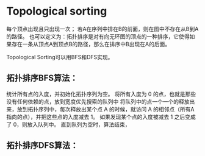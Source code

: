 
# Topological sorting

每个顶点出现且只出现一次；
若A在序列中排在B的前面，则在图中不存在从B到A的路径。
也可以定义为：拓扑排序是对有向无环图的顶点的一种排序，它使得如果存在一条从顶点A到顶点B的路径，那么在排序中B出现在A的后面。

Topological Sorting可以用BFS和DFS实现。

## 拓扑排序BFS算法：

统计所有点的入度，并初始化拓扑序列为空。
将所有入度为 0 的点，也就是那些没有任何依赖的点，放到宽度优先搜索的队列中
将队列中的点一个一个的释放出来，放到拓扑序列中，每次释放出某个点 A 的时候，就访问 A 的相邻点（所有A指向的点），并把这些点的入度减去 1。
如果发现某个点的入度被减去 1 之后变成了 0，则放入队列中。
直到队列为空时，算法结束，
## 拓扑排序DFS算法：
